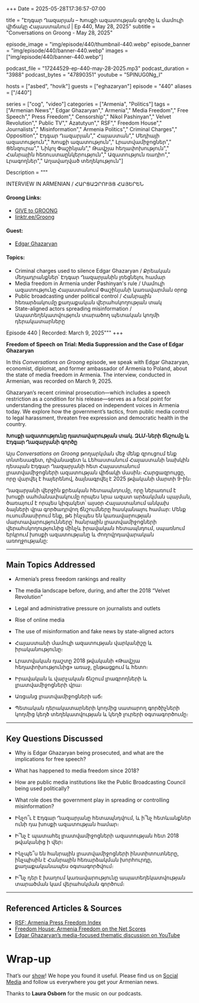 +++
Date = 2025-05-28T17:36:57-07:00

title = "Էդգար Ղազարյան – Խոսքի ազատության գործը և մամուլի վիճակը Հայաստանում | Ep 440, May 28, 2025"
subtitle = "Conversations on Groong - May 28, 2025"

episode_image = "img/episode/440/thumbnail-440.webp"
episode_banner = "img/episode/440/banner-440.webp"
images = ["img/episode/440/banner-440.webp"]

podcast_file     = "17244529-ep-440-may-28-2025.mp3"
podcast_duration = "3988"
podcast_bytes    = "47890351"
youtube = "5PINUG0Ng_I"

hosts = ["asbed", "hovik"]
guests = ["eghazaryan"]
episode = "440"
aliases = ["/440"]

series = ["cog", "video"]
categories = ["Armenia", "Politics"]
tags = ["Armenian News"," Edgar Ghazaryan"," Armenia"," Media Freedom"," Free Speech"," Press Freedom"," Censorship"," Nikol Pashinyan"," Velvet Revolution"," Public TV"," Azatutyun"," RSF"," Freedom House"," Journalists"," Misinformation"," Armenia Politics"," Criminal Charges"," Opposition"," Էդգար Ղազարյան"," Հայաստան"," Մեդիայի ազատություն"," Խոսքի ազատություն"," Լրատվամիջոցներ"," Ցենզուրա"," Նիկոլ Փաշինյան"," Թավշյա հեղափոխություն"," Հանրային հեռուստաընկերություն"," Ազատություն ռադիո"," Լրագողներ"," Աղավաղված տեղեկություն"]

Description = """

INTERVIEW IN ARMENIAN / ՀԱՐՑԱԶՐՈՒՅՑ ՀԱՅԵՐԵՆ

#### Groong Links:
* [GIVE to GROONG](https://podcasts.groong.org/donate)
* [linktr.ee/Groong](https://linktr.ee/groong)

#### Guest:
* [Edgar Ghazaryan](https://podcasts.groong.org/guest/eghazaryan)

#### Topics:
* Criminal charges used to silence Edgar Ghazaryan / Քրեական մեղադրանքներ՝ Էդգար Ղազարյանին լռեցնելու համար
* Media freedom in Armenia under Pashinyan's rule / Մամուլի ազատությունը Հայաստանում Փաշինյանի կառավարման օրոք
* Public broadcasting under political control / Հանրային հեռարձակումը քաղաքական վերահսկողության տակ
* State-aligned actors spreading misinformation / Ապատեղեկատվություն տարածող պետական կողմի դերակատարները

Episode 440 | Recorded: March 9, 2025"""
+++

**Freedom of Speech on Trial: Media Suppression and the Case of Edgar Ghazaryan**

In this *Conversations on Groong* episode, we speak with Edgar Ghazaryan, economist, diplomat, and former ambassador of Armenia to Poland, about the state of media freedom in Armenia. The interview, conducted in Armenian, was recorded on March 9, 2025.

Ghazaryan’s recent criminal prosecution—which includes a speech restriction as a condition for his release—serves as a focal point for understanding the pressures placed on independent voices in Armenia today. We explore how the government’s tactics, from public media control to legal harassment, threaten free expression and democratic health in the country.

**Խոսքի ազատությունը դատավարության տակ. ԶԼՄ-ների ճնշումը և Էդգար Ղազարյանի գործը**

Այս *Conversations on Groong* թողարկման մեջ մենք զրուցում ենք տնտեսագետ, դիվանագետ և Լեհաստանում Հայաստանի նախկին դեսպան Էդգար Ղազարյանի հետ Հայաստանում լրատվամիջոցների ազատության վիճակի մասին։ Հարցազրույցը, որը վարվել է հայերենով, ձայնագրվել է 2025 թվականի մարտի 9-ին։

Ղազարյանի վերջին քրեական հետապնդումը, որը ներառում է խոսքի սահմանափակումը որպես նրա ազատ արձակման պայման, ծառայում է որպես կիզակետ՝ այսօր Հայաստանում անկախ ձայների վրա գործադրվող ճնշումները հասկանալու համար: Մենք ուսումնասիրում ենք, թե ինչպես են կառավարության մարտավարությունները՝ հանրային լրատվամիջոցների վերահսկողությունից մինչև իրավական հետապնդում, սպառնում երկրում խոսքի ազատությանը և ժողովրդավարական առողջությանը:

---

## Main Topics Addressed

- Armenia’s press freedom rankings and reality
- The media landscape before, during, and after the 2018 “Velvet Revolution”
- Legal and administrative pressure on journalists and outlets
- Rise of online media
- The use of misinformation and fake news by state-aligned actors

- Հայաստանի մամուլի ազատության վարկանիշը և իրականությունը։
- Լրատվական դաշտը 2018 թվականի «Թավշյա հեղափոխությունից» առաջ, ընթացքում և հետո։
- Իրավական և վարչական ճնշում լրագրողների և լրատվամիջոցների վրա։
- Առցանց լրատվամիջոցների աճ։
- Պետական դերակատարների կողմից սատարող գործիչների կողմից կեղծ տեղեկատվության և կեղծ լուրերի օգտագործումը։

---

## Key Questions Discussed

- Why is Edgar Ghazaryan being prosecuted, and what are the implications for free speech?
- What has happened to media freedom since 2018?
- How are public media institutions like the Public Broadcasting Council being used politically?
- What role does the government play in spreading or controlling misinformation?

- Ինչո՞ւ է Էդգար Ղազարյանը հետապնդվում, և ի՞նչ հետևանքներ ունի դա խոսքի ազատության համար։
- Ի՞նչ է պատահել լրատվամիջոցների ազատության հետ 2018 թվականից ի վեր։
- Ինչպե՞ս են հանրային լրատվամիջոցների ինստիտուտները, ինչպիսին է Հանրային հեռարձակման խորհուրդը, քաղաքականապես օգտագործվում։
- Ի՞նչ դեր է խաղում կառավարությունը ապատեղեկատվության տարածման կամ վերահսկման գործում։

---

## Referenced Articles & Sources
- [RSF: Armenia Press Freedom Index](https://rsf.org/en/country/armenia)  
- [Freedom House: Armenia Freedom on the Net Scores](https://freedomhouse.org/countries/freedom-net/scores)  
- [Edgar Ghazaryan’s media-focused thematic discussion on YouTube](https://www.youtube.com/watch?v=aNDDrqjhytE)  

# Wrap-up

That’s our [show](https://podcasts.groong.org/)! We hope you found it useful. Please find us on [Social Media](https://linktr.ee/groong) and follow us everywhere you get your Armenian news.

Thanks to **Laura Osborn** for the music on our podcasts.

